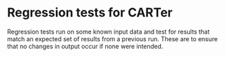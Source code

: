 # Regression tests for CARTer
Regression tests run on some known input data and test for results that match an expected set of results from a previous run. These are to ensure that no changes in output occur if none were intended.
